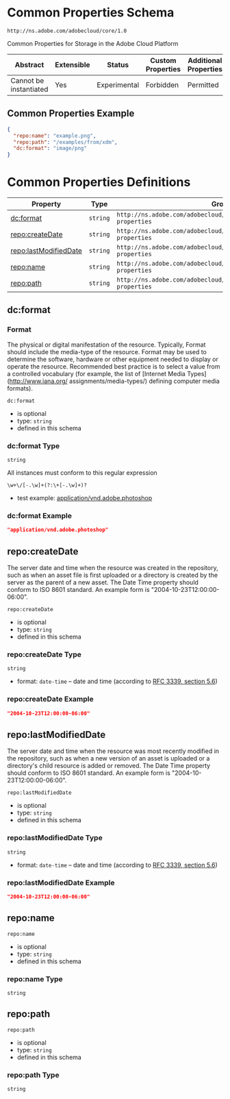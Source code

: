 
# Common Properties Schema

```
http://ns.adobe.com/adobecloud/core/1.0
```

Common Properties for Storage in the Adobe Cloud Platform

| Abstract | Extensible | Status | Custom Properties | Additional Properties | Defined In |
|----------|------------|--------|-------------------|-----------------------|------------|
| Cannot be instantiated | Yes | Experimental | Forbidden | Permitted | [external/repo/common.schema.json](external/repo/common.schema.json) |

## Common Properties Example
```json
{
  "repo:name": "example.png",
  "repo:path": "/examples/from/xdm",
  "dc:format": "image/png"
}
```

# Common Properties Definitions

| Property | Type | Group |
|----------|------|-------|
| [dc:format](#dcformat) | `string` | `http://ns.adobe.com/adobecloud/core/1.0#/definitions/common-properties` |
| [repo:createDate](#repocreatedate) | `string` | `http://ns.adobe.com/adobecloud/core/1.0#/definitions/date-properties` |
| [repo:lastModifiedDate](#repolastmodifieddate) | `string` | `http://ns.adobe.com/adobecloud/core/1.0#/definitions/date-properties` |
| [repo:name](#reponame) | `string` | `http://ns.adobe.com/adobecloud/core/1.0#/definitions/common-properties` |
| [repo:path](#repopath) | `string` | `http://ns.adobe.com/adobecloud/core/1.0#/definitions/common-properties` |

## dc:format
### Format

The physical or digital manifestation of the resource. Typically, Format should include the media-type of the resource. Format may be used to determine the software, hardware or other equipment needed to display or operate the resource. Recommended best practice is to select a value from a controlled vocabulary (for example, the list of [Internet Media Types](http://www.iana.org/ assignments/media-types/) defining computer media formats).

`dc:format`
* is optional
* type: `string`
* defined in this schema

### dc:format Type


`string`


All instances must conform to this regular expression 
```regex
\w+\/[-.\w]+(?:\+[-.\w]+)?
```

* test example: [application/vnd.adobe.photoshop](https://regexr.com/?expression=%5Cw%2B%5C%2F%5B-.%5Cw%5D%2B(%3F%3A%5C%2B%5B-.%5Cw%5D%2B)%3F&text=application%2Fvnd.adobe.photoshop)




### dc:format Example

```json
"application/vnd.adobe.photoshop"
```


## repo:createDate

The server date and time when the resource was created in the repository, such as when an asset file is first uploaded or a directory is created by the server as the parent of a new asset. The Date Time property should conform to ISO 8601 standard. An example form is &#34;2004-10-23T12:00:00-06:00&#34;.

`repo:createDate`
* is optional
* type: `string`
* defined in this schema

### repo:createDate Type


`string`
* format: `date-time` – date and time (according to [RFC 3339, section 5.6](http://tools.ietf.org/html/rfc3339))




### repo:createDate Example

```json
"2004-10-23T12:00:00-06:00"
```


## repo:lastModifiedDate

The server date and time when the resource was most recently modified in the repository, such as when a new version of an asset is uploaded or a directory&#39;s child resource is added or removed. The Date Time property should conform to ISO 8601 standard. An example form is &#34;2004-10-23T12:00:00-06:00&#34;.

`repo:lastModifiedDate`
* is optional
* type: `string`
* defined in this schema

### repo:lastModifiedDate Type


`string`
* format: `date-time` – date and time (according to [RFC 3339, section 5.6](http://tools.ietf.org/html/rfc3339))




### repo:lastModifiedDate Example

```json
"2004-10-23T12:00:00-06:00"
```


## repo:name


`repo:name`
* is optional
* type: `string`
* defined in this schema

### repo:name Type


`string`






## repo:path


`repo:path`
* is optional
* type: `string`
* defined in this schema

### repo:path Type


`string`





